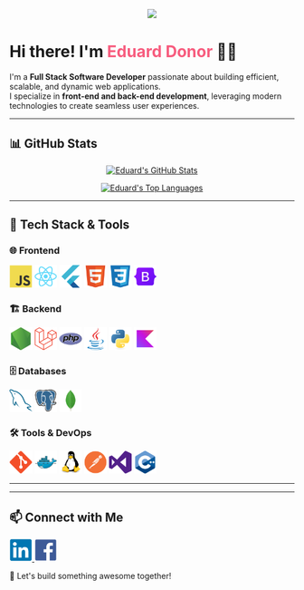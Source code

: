 <p align="center">
  <img src="https://readme-typing-svg.herokuapp.com?font=Fira+Code&weight=600&size=22&pause=1000&color=F75C7E&width=500&lines=👋+Welcome+to+My+GitHub!;I+am+a+Full+Stack+Developer;Laravel+%7C+React+%7C+Node.js;Let's+Build+Awesome+Things!"/>
</p>

# Hi there! I'm <span style="color:#F75C7E;">Eduard Donor</span> 👨‍💻

I'm a **Full Stack Software Developer** passionate about building efficient, scalable, and dynamic web applications.  
I specialize in **front-end and back-end development**, leveraging modern technologies to create seamless user experiences.

---

## 📊 GitHub Stats

<p align="center">
  <a href="https://github.com/ewardronin35">
    <img src="https://github-readme-stats.vercel.app/api?username=ewardronin35&show_icons=true&theme=radical" alt="Eduard's GitHub Stats" />
  </a>
</p>

<p align="center">
  <a href="https://github.com/ewardronin35">
    <img src="https://github-readme-stats.vercel.app/api/top-langs/?username=ewardronin35&layout=compact&theme=radical" alt="Eduard's Top Languages" />
  </a>
</p>

---

## 🚀 Tech Stack & Tools

### 🌐 Frontend
<p align="left">
  <img src="https://raw.githubusercontent.com/devicons/devicon/master/icons/javascript/javascript-original.svg" alt="JavaScript" width="40" height="40"/>
  <img src="https://raw.githubusercontent.com/devicons/devicon/master/icons/react/react-original.svg" alt="React" width="40" height="40"/>
  <img src="https://raw.githubusercontent.com/devicons/devicon/master/icons/flutter/flutter-original.svg" alt="Flutter" width="40" height="40"/>
  <img src="https://raw.githubusercontent.com/devicons/devicon/master/icons/html5/html5-original.svg" alt="HTML5" width="40" height="40"/>
  <img src="https://raw.githubusercontent.com/devicons/devicon/master/icons/css3/css3-original.svg" alt="CSS3" width="40" height="40"/>
  <img src="https://raw.githubusercontent.com/devicons/devicon/master/icons/bootstrap/bootstrap-original.svg" alt="Bootstrap" width="40" height="40"/>
</p>

### 🏗 Backend
<p align="left">
  <img src="https://raw.githubusercontent.com/devicons/devicon/master/icons/nodejs/nodejs-original.svg" alt="Node.js" width="40" height="40"/>
  <img src="https://raw.githubusercontent.com/devicons/devicon/master/icons/laravel/laravel-original.svg" alt="Laravel" width="40" height="40"/>
  <img src="https://raw.githubusercontent.com/devicons/devicon/master/icons/php/php-original.svg" alt="PHP" width="40" height="40"/>
  <img src="https://raw.githubusercontent.com/devicons/devicon/master/icons/java/java-original.svg" alt="Java" width="40" height="40"/>
  <img src="https://raw.githubusercontent.com/devicons/devicon/master/icons/python/python-original.svg" alt="Python" width="40" height="40"/>
  <img src="https://raw.githubusercontent.com/devicons/devicon/master/icons/kotlin/kotlin-original.svg" alt="Kotlin" width="40" height="40"/>
</p>

### 🗄️ Databases
<p align="left">
  <img src="https://raw.githubusercontent.com/devicons/devicon/master/icons/mysql/mysql-original.svg" alt="MySQL" width="40" height="40"/>
  <img src="https://raw.githubusercontent.com/devicons/devicon/master/icons/postgresql/postgresql-original.svg" alt="PostgreSQL" width="40" height="40"/>
  <img src="https://raw.githubusercontent.com/devicons/devicon/master/icons/mongodb/mongodb-original.svg" alt="MongoDB" width="40" height="40"/>
</p>

### 🛠 Tools & DevOps
<p align="left">
  <img src="https://raw.githubusercontent.com/devicons/devicon/master/icons/git/git-original.svg" alt="Git" width="40" height="40"/>
  <img src="https://raw.githubusercontent.com/devicons/devicon/master/icons/docker/docker-original.svg" alt="Docker" width="40" height="40"/>
  <img src="https://raw.githubusercontent.com/devicons/devicon/master/icons/linux/linux-original.svg" alt="Linux" width="40" height="40"/>
  <img src="https://raw.githubusercontent.com/devicons/devicon/master/icons/postman/postman-original.svg" alt="Postman" width="40" height="40"/>
  <img src="https://raw.githubusercontent.com/devicons/devicon/master/icons/visualstudio/visualstudio-plain.svg" alt="VS Code" width="40" height="40"/>
  <img src="https://raw.githubusercontent.com/devicons/devicon/master/icons/cplusplus/cplusplus-original.svg" alt="x86 Assembly" width="40" height="40"/>

  </p>

---


---

## 📫 Connect with Me
<p align="left">
  <a href="https://www.linkedin.com/in/eduarddonor/" target="_blank">
    <img src="https://raw.githubusercontent.com/devicons/devicon/master/icons/linkedin/linkedin-original.svg" alt="LinkedIn" width="40" height="40"/>
  </a>
  <a href="https://www.facebook.com/Midoyoki" target="_blank">
    <img src="https://raw.githubusercontent.com/devicons/devicon/master/icons/facebook/facebook-original.svg" alt="Facebook" width="40" height="40"/>
  </a>

</p>

🚀 Let's build something awesome together!
